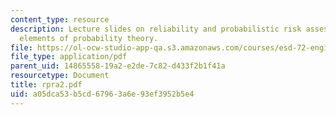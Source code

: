```yaml
---
content_type: resource
description: Lecture slides on reliability and probabilistic risk assessment, and
  elements of probability theory.
file: https://ol-ocw-studio-app-qa.s3.amazonaws.com/courses/esd-72-engineering-risk-benefit-analysis-spring-2007/a05dca53b5cd67963a6e93ef3952b5e4_rpra2.pdf
file_type: application/pdf
parent_uid: 14865558-19a2-e2de-7c82-d433f2b1f41a
resourcetype: Document
title: rpra2.pdf
uid: a05dca53-b5cd-6796-3a6e-93ef3952b5e4
---
```

